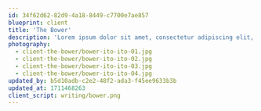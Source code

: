 ```yaml
---
id: 34f62d62-82d9-4a18-8449-c7700e7ae857
blueprint: client
title: 'The Bower'
description: 'Lorem ipsum dolor sit amet, consectetur adipiscing elit, sed do eiusmod tempor incididunt ut labore et dolore magna aliqua. Ut enim ad minim veniam, quis nostrud exercitation ullamco laboris nisi ut aliquip ex ea commodo consequat. Duis aute irure dolor in reprehenderit in voluptate velit esse cillum dolore eu fugiat nulla pariatur. Excepteur sint occaecat cupidatat non proident, sunt in culpa qui officia deserunt mollit anim id est laborum.'
photography:
  - client-the-bower/bower-ito-ito-01.jpg
  - client-the-bower/bower-ito-ito-02.jpg
  - client-the-bower/bower-ito-ito-03.jpg
  - client-the-bower/bower-ito-ito-04.jpg
updated_by: b5d10adb-c2e2-48f2-ada3-f45ee9633b3b
updated_at: 1711468263
client_script: writing/bower.png
---
```

